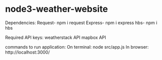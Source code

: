 # node3-weather-website

Dependencies:
Request- npm i request
Express- npm i express
hbs- npm i hbs

Required API keys:
weatherstack API
mapbox API

commands to run application:
On terminal: node src/app.js
In browser: http://localhost:3000/
